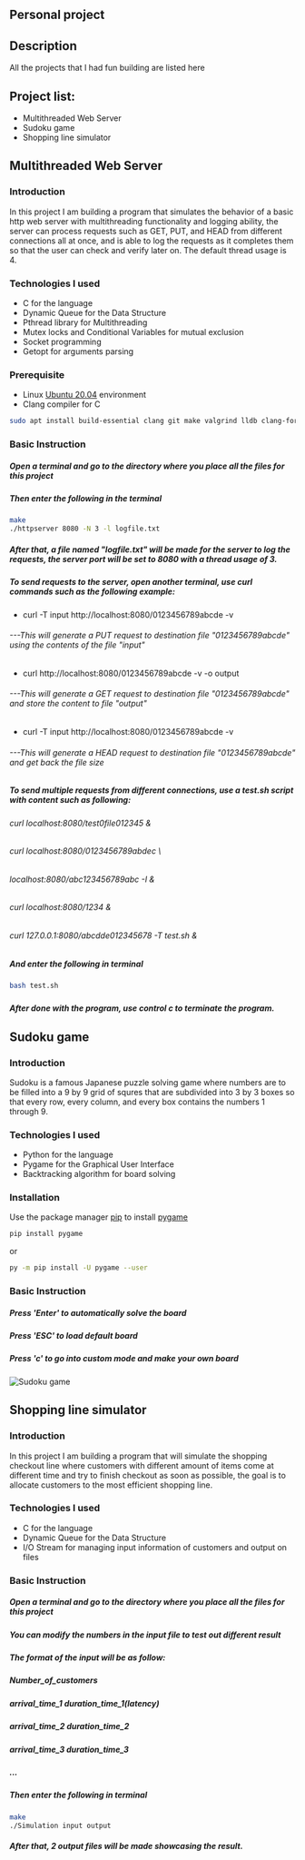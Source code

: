 ## Personal project

## Description
All the projects that I had fun building are listed here

## Project list:
* Multithreaded Web Server
* Sudoku game
* Shopping line simulator


## Multithreaded Web Server

### Introduction
In this project I am building a program that simulates the behavior of a basic http web server with multithreading functionality and logging ability, the server can process requests such as GET, PUT, and HEAD from different connections all at once, and is able to log the requests as it completes them so that the user can check and verify later on. The default thread usage is 4.

### Technologies I used
* C for the language
* Dynamic Queue for the Data Structure
* Pthread library for Multithreading
* Mutex locks and Conditional Variables for mutual exclusion
* Socket programming
* Getopt for arguments parsing

### Prerequisite
* Linux [Ubuntu 20.04](https://ubuntu.com/download/desktop) environment
* Clang compiler for C
```bash
sudo apt install build-essential clang git make valgrind lldb clang-format
```

### Basic Instruction
##### Open a terminal and go to the directory where you place all the files for this project
##### Then enter the following in the terminal
```bash
make
./httpserver 8080 -N 3 -l logfile.txt
```
##### After that, a file named "logfile.txt" will be made for the server to log the requests, the server port will be set to 8080 with a thread usage of 3.
#####
##### To send requests to the server, open another terminal, use curl commands such as the following example:
* curl -T input http://localhost:8080/0123456789abcde -v
###### ---This will generate a PUT request to destination file "0123456789abcde" using the contents of the file "input"
* curl http://localhost:8080/0123456789abcde -v -o output
###### ---This will generate a GET request to destination file "0123456789abcde" and store the content to file "output"
* curl -T input http://localhost:8080/0123456789abcde -v
###### ---This will generate a HEAD request to destination file "0123456789abcde" and get back the file size
#####
##### To send multiple requests from different connections, use a test.sh script with content such as following:
###### curl localhost:8080/test0file012345 &
###### curl localhost:8080/0123456789abdec \
######     localhost:8080/abc123456789abc -I &
###### curl localhost:8080/1234 &
###### curl 127.0.0.1:8080/abcdde012345678 -T test.sh &
##### And enter the following in terminal
```bash
bash test.sh
```
#####
##### After done with the program, use control c to terminate the program.


## Sudoku game

### Introduction
Sudoku is a famous Japanese puzzle solving game where numbers are to be filled into a 9 by 9 grid of squres that are subdivided into 3 by 3 boxes so that every row, every column, and every box contains the numbers 1 through 9.

### Technologies I used
* Python for the language
* Pygame for the Graphical User Interface
* Backtracking algorithm for board solving

### Installation
Use the package manager [pip](https://pip.pypa.io/en/stable/) to install [pygame](https://www.pygame.org/docs/)

```bash
pip install pygame
```
or
```bash
py -m pip install -U pygame --user
```
### Basic Instruction
##### Press 'Enter' to automatically solve the board
##### Press 'ESC' to load default board
##### Press 'c' to go into custom mode and make your own board

![Sudoku game](./images/sudoku.png)

##
## Shopping line simulator

### Introduction
In this project I am building a program that will simulate the shopping checkout line where customers with different amount of items come at different time and try to finish checkout as soon as possible, the goal is to allocate customers to the most efficient shopping line.

### Technologies I used
* C for the language
* Dynamic Queue for the Data Structure
* I/O Stream for managing input information of customers and output on files

### Basic Instruction
##### Open a terminal and go to the directory where you place all the files for this project
##### You can modify the numbers in the input file to test out different result
##### The format of the input will be as follow:
##### Number_of_customers
##### arrival_time_1 duration_time_1(latency)
##### arrival_time_2 duration_time_2
##### arrival_time_3 duration_time_3
##### ...
##### 
##### Then enter the following in terminal
```bash
make
./Simulation input output
```
##### After that, 2 output files will be made showcasing the result.
